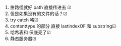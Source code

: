 1. 拼路径就好 path 直接传进去 ☑
2. 但是如果没有的文件的话？☑
3. try catch 咯☑
4. contenttype 的部分 直接 lastindexOF 和 substring☑
5. 哈希表和 保底亮了☑
6. 静态服务器☑
